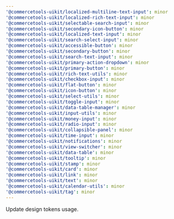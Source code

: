 ```yaml
---
'@commercetools-uikit/localized-multiline-text-input': minor
'@commercetools-uikit/localized-rich-text-input': minor
'@commercetools-uikit/selectable-search-input': minor
'@commercetools-uikit/secondary-icon-button': minor
'@commercetools-uikit/localized-text-input': minor
'@commercetools-uikit/search-select-input': minor
'@commercetools-uikit/accessible-button': minor
'@commercetools-uikit/secondary-button': minor
'@commercetools-uikit/search-text-input': minor
'@commercetools-uikit/primary-action-dropdown': minor
'@commercetools-uikit/primary-button': minor
'@commercetools-uikit/rich-text-utils': minor
'@commercetools-uikit/checkbox-input': minor
'@commercetools-uikit/flat-button': minor
'@commercetools-uikit/icon-button': minor
'@commercetools-uikit/select-utils': minor
'@commercetools-uikit/toggle-input': minor
'@commercetools-uikit/data-table-manager': minor
'@commercetools-uikit/input-utils': minor
'@commercetools-uikit/money-input': minor
'@commercetools-uikit/radio-input': minor
'@commercetools-uikit/collapsible-panel': minor
'@commercetools-uikit/time-input': minor
'@commercetools-uikit/notifications': minor
'@commercetools-uikit/view-switcher': minor
'@commercetools-uikit/data-table': minor
'@commercetools-uikit/tooltip': minor
'@commercetools-uikit/stamp': minor
'@commercetools-uikit/card': minor
'@commercetools-uikit/link': minor
'@commercetools-uikit/text': minor
'@commercetools-uikit/calendar-utils': minor
'@commercetools-uikit/tag': minor
---
```


Update design tokens usage.
